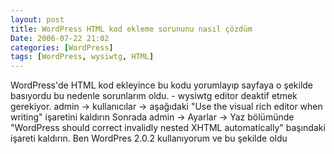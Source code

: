 ```yaml
---
layout: post
title: WordPress HTML kod ekleme sorununu nasıl çözdüm
Date: 2006-07-22 21:02
categories: [WordPress]
tags: [WordPress, wysiwtg, HTML]
---
```


WordPress'de HTML kod ekleyince bu kodu yorumlayıp sayfaya o şekilde
basıyordu bu nedenle sorunlarım oldu. - wysiwtg editor deaktif etmek
gerekiyor. admin -> kullanıcılar -> aşağıdaki "Use the visual rich
editor when writing" işaretini kaldırın Sonrada admin -> Ayarlar ->
Yaz bölümünde "WordPress should correct invalidly nested XHTML
automatically" başındaki işareti kaldırın. Ben WordPres 2.0.2
kullanıyorum ve bu şekilde oldu
